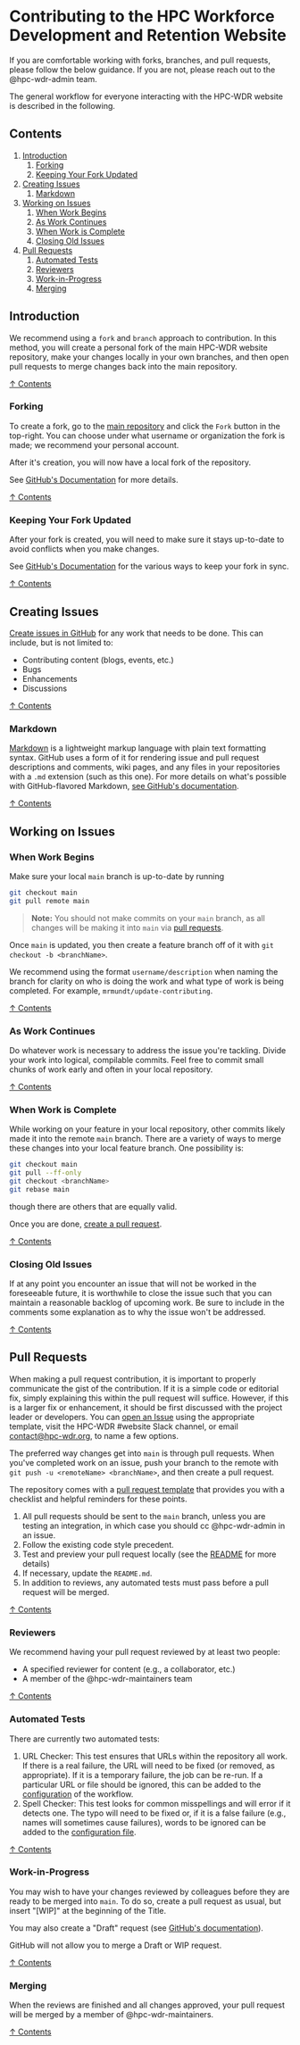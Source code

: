 # Contributing to the HPC Workforce Development and Retention Website

If you are comfortable working with forks, branches, and pull requests, please
follow the below guidance. If you are not, please reach out to the @hpc-wdr-admin team.

The general workflow for everyone interacting with the HPC-WDR website
is described in the following.

## Contents

1. [Introduction](#introduction)
   1. [Forking](#forking)
   1. [Keeping Your Fork Updated](#keeping-your-fork-updated)
1. [Creating Issues](#creating-issues)
   1. [Markdown](#markdown)
1. [Working on Issues](#working-on-issues)
   1. [When Work Begins](#when-work-begins)
   1. [As Work Continues](#as-work-continues)
   1. [When Work is Complete](#when-work-is-complete)
   1. [Closing Old Issues](#closing-old-issues)
1. [Pull Requests](#pull-requests)
   1. [Automated Tests](#automated-tests)
   1. [Reviewers](#reviewers)
   1. [Work-in-Progress](#work-in-progress)
   1. [Merging](#merging)

## Introduction

We recommend using a `fork` and `branch` approach to contribution. In this method,
you will create a personal fork of the main HPC-WDR website repository,
make your changes locally in your own branches, and then open pull
requests to merge changes back into the main repository.

[↑ Contents](#contents)


### Forking

To create a fork, go to the [main repository](https://github.com/HPC-Workforce-Development-and-Retention/hpc-wdr)
and click the `Fork` button in the top-right. You can choose under what username
or organization the fork is made; we recommend your personal account.

After it's creation, you will now have a local fork of the repository.

See [GitHub's Documentation](https://docs.github.com/en/get-started/quickstart/fork-a-repo)
for more details.

[↑ Contents](#contents)


### Keeping Your Fork Updated

After your fork is created, you will need to make sure it stays up-to-date to
avoid conflicts when you make changes.

See [GitHub's Documentation](https://docs.github.com/en/pull-requests/collaborating-with-pull-requests/working-with-forks/syncing-a-fork)
for the various ways to keep your fork in sync.

[↑ Contents](#contents)


## Creating Issues

[Create issues in GitHub](https://github.com/HPC-Workforce-Development-and-Retention/hpc-wdr/issues)
for any work that needs to be done. This can include, but is not limited to:

- Contributing content (blogs, events, etc.)
- Bugs
- Enhancements
- Discussions

[↑ Contents](#contents)


### Markdown

[Markdown](https://en.wikipedia.org/wiki/Markdown) is a lightweight markup
language with plain text formatting syntax.  GitHub uses a form of it for
rendering issue and pull request descriptions and comments, wiki pages, and
any files in your repositories with a `.md` extension (such as this one).  For
more details on what's possible with GitHub-flavored Markdown, [see GitHub's
documentation](https://docs.github.com/en/get-started/writing-on-github/getting-started-with-writing-and-formatting-on-github/basic-writing-and-formatting-syntax).

[↑ Contents](#contents)


## Working on Issues

### When Work Begins

Make sure your local `main` branch is up-to-date by running

```bash
git checkout main
git pull remote main
```

> **Note:**  You should not make commits on your `main` branch, as
> all changes will be making it into `main` via [pull requests](#pull-requests).

Once `main` is updated, you then create a feature branch off of it with `git
checkout -b <branchName>`.  

We recommend using the format `username/description` when naming the branch
for clarity on who is doing the work and what type of work is being completed.
For example, `mrmundt/update-contributing`.

[↑ Contents](#contents)


### As Work Continues

Do whatever work is necessary to address the issue you're tackling. Divide your
work into logical, compilable commits. Feel free to commit small chunks of
work early and often in your local repository.

[↑ Contents](#contents)


### When Work is Complete

While working on your feature in your local repository, other commits likely
made it into the remote `main` branch. There are a variety of ways to merge
these changes into your local feature branch. One possibility is:

```bash
git checkout main
git pull --ff-only
git checkout <branchName>
git rebase main
```

though there are others that are equally valid.

Once you are done, [create a pull request](#pull-requests).

[↑ Contents](#contents)

### Closing Old Issues

If at any point you encounter an issue that will not be worked in the
foreseeable future, it is worthwhile to close the issue such that you can
maintain a reasonable backlog of upcoming work. Be sure to include in the
comments some explanation as to why the issue won't be addressed.

[↑ Contents](#contents)


## Pull Requests

When making a pull request contribution, it is important to properly communicate the
gist of the contribution. If it is a simple code or editorial fix, simply
explaining this within the pull request will suffice. However, if this
is a larger fix or enhancement, it should be first discussed with the project
leader or developers. You can [open an Issue](#creating-issues) using the
appropriate template, visit the HPC-WDR #website Slack channel, or email
[contact@hpc-wdr.org](mailto:contact@hpc-wdr.org), to name a few options.

The preferred way changes get into `main` is through pull requests.  When you've
completed work on an issue, push your branch to the remote with `git push -u
<remoteName> <branchName>`, and then create a pull request.

The repository comes with a [pull request template](PULL_REQUEST_TEMPLATE.md)
that provides you with a checklist and helpful reminders for these points.

1. All pull requests should be sent to the `main` branch, unless you are testing an integration,
   in which case you should cc @hpc-wdr-admin in an issue.
2. Follow the existing code style precedent.
3. Test and preview your pull request locally (see the
   [README](https://github.com/HPC-Workforce-Development-and-Retention/hpc-wdr/blob/main/README.md) for more details)
4. If necessary, update the `README.md`.
5. In addition to reviews, any automated tests must pass before a pull request will be merged.

[↑ Contents](#contents)


### Reviewers

We recommend having your pull request reviewed by at least two people:

- A specified reviewer for content (e.g., a collaborator, etc.)
- A member of the @hpc-wdr-maintainers team

[↑ Contents](#contents)


### Automated Tests

There are currently two automated tests:

1. URL Checker: This test ensures that URLs within the repository all work.
   If there is a real failure, the URL will need to be fixed (or removed, as
   appropriate). If it is a temporary failure, the job can be re-run. If a
   particular URL or file should be ignored, this can be added to the
   [configuration](workflows/linting.yaml) of the workflow.
2. Spell Checker: This test looks for common misspellings and will error if it
   detects one. The typo will need to be fixed or, if it is a false failure
   (e.g., names will sometimes cause failures), words to be ignored can be added to the
   [configuration file](workflows/typos.toml).

[↑ Contents](#contents)


### Work-in-Progress

You may wish to have your changes reviewed by colleagues before they are ready
to be merged into `main`.  To do so, create a pull request as usual, but
insert "[WIP]" at the beginning of the Title.

You may also create a "Draft" request
(see [GitHub's documentation](https://docs.github.com/en/pull-requests/collaborating-with-pull-requests/proposing-changes-to-your-work-with-pull-requests/about-pull-requests#draft-pull-requests)).

GitHub will not allow you to merge a Draft or WIP request.

[↑ Contents](#contents)


### Merging

When the reviews are finished and all changes approved, your pull request will
be merged by a member of @hpc-wdr-maintainers.

[↑ Contents](#contents)
